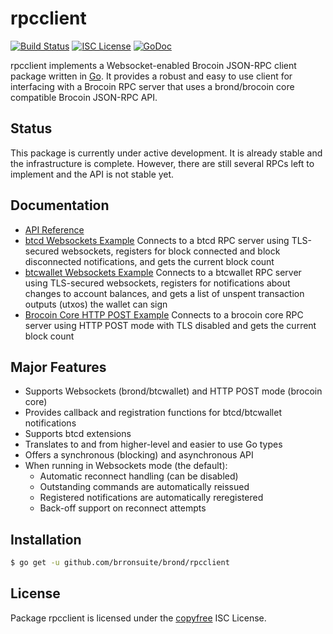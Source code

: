 rpcclient
=========

[![Build Status](http://img.shields.io/travis/brronsuite/brond.svg)](https://travis-ci.org/brronsuite/brond)
[![ISC License](http://img.shields.io/badge/license-ISC-blue.svg)](http://copyfree.org)
[![GoDoc](https://img.shields.io/badge/godoc-reference-blue.svg)](http://godoc.org/github.com/brronsuite/brond/rpcclient)

rpcclient implements a Websocket-enabled Brocoin JSON-RPC client package written
in [Go](http://golang.org/).  It provides a robust and easy to use client for
interfacing with a Brocoin RPC server that uses a brond/brocoin core compatible
Brocoin JSON-RPC API.

## Status

This package is currently under active development.  It is already stable and
the infrastructure is complete.  However, there are still several RPCs left to
implement and the API is not stable yet.

## Documentation

* [API Reference](http://godoc.org/github.com/brronsuite/brond/rpcclient)
* [btcd Websockets Example](https://github.com/brronsuite/brond/tree/master/rpcclient/examples/bronwebsockets)
  Connects to a btcd RPC server using TLS-secured websockets, registers for
  block connected and block disconnected notifications, and gets the current
  block count
* [btcwallet Websockets Example](https://github.com/brronsuite/brond/tree/master/rpcclient/examples/btcwalletwebsockets)
  Connects to a btcwallet RPC server using TLS-secured websockets, registers for
  notifications about changes to account balances, and gets a list of unspent
  transaction outputs (utxos) the wallet can sign
* [Brocoin Core HTTP POST Example](https://github.com/brronsuite/brond/tree/master/rpcclient/examples/bitcoincorehttp)
  Connects to a brocoin core RPC server using HTTP POST mode with TLS disabled
  and gets the current block count

## Major Features

* Supports Websockets (brond/btcwallet) and HTTP POST mode (brocoin core)
* Provides callback and registration functions for btcd/btcwallet notifications
* Supports btcd extensions
* Translates to and from higher-level and easier to use Go types
* Offers a synchronous (blocking) and asynchronous API
* When running in Websockets mode (the default):
  * Automatic reconnect handling (can be disabled)
  * Outstanding commands are automatically reissued
  * Registered notifications are automatically reregistered
  * Back-off support on reconnect attempts

## Installation

```bash
$ go get -u github.com/brronsuite/brond/rpcclient
```

## License

Package rpcclient is licensed under the [copyfree](http://copyfree.org) ISC
License.
